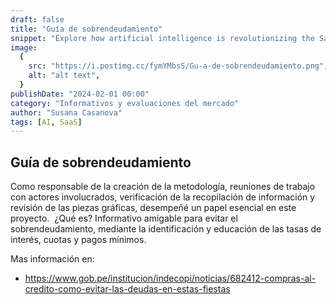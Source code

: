 ```yaml
---
draft: false
title: "Guía de sobrendeudamiento"
snippet: "Explore how artificial intelligence is revolutionizing the SaaS industry."
image:
  {
    src: "https://i.postimg.cc/fymYMbsS/Gu-a-de-sobrendeudamiento.png",
    alt: "alt text",
  }
publishDate: "2024-02-01 00:00"
category: "Informativos y evaluaciones del mercado"
author: "Susana Casanova"
tags: [AI, SaaS]
---
```


## Guía de sobrendeudamiento
Como responsable de la creación de la metodología, reuniones de trabajo con actores involucrados, verificación de la recopilación de información y revisión de las piezas gráficas, desempeñé un papel esencial en este proyecto.  ¿Qué es? Informativo amigable para evitar el sobrendeudamiento, mediante la identificación y educación de las tasas de interés, cuotas y pagos mínimos.

Mas información en: 
- https://www.gob.pe/institucion/indecopi/noticias/682412-compras-al-credito-como-evitar-las-deudas-en-estas-fiestas